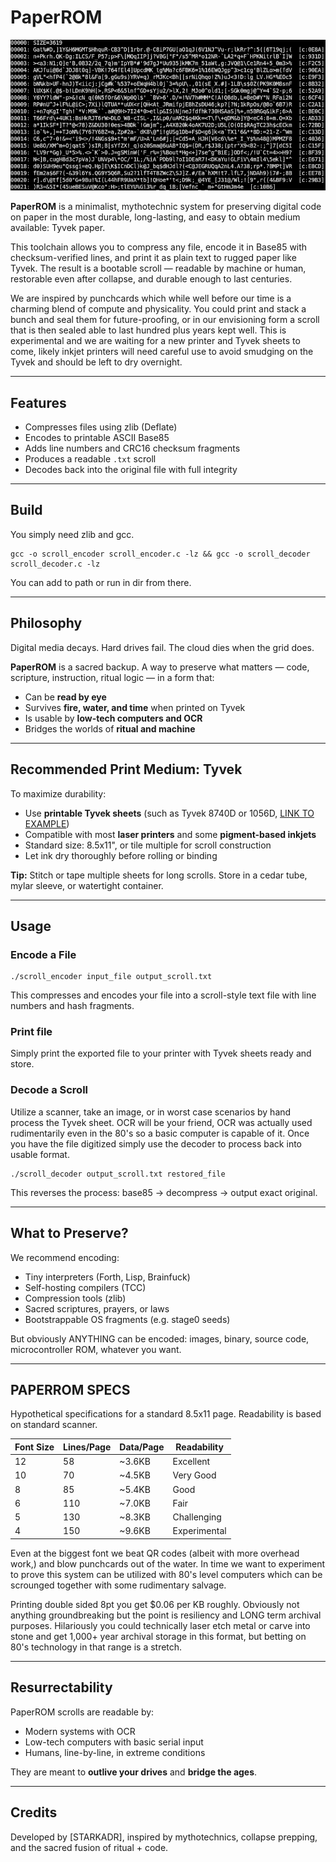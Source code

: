 
# PaperROM

![PaperROM encoder source encoded](ex.jpg)

**PaperROM** is a minimalist, mythotechnic system for preserving digital code on paper in the most durable, long-lasting, and easy to obtain medium available: Tyvek paper.

This toolchain allows you to compress any file, encode it in Base85 with checksum-verified lines, and print it as plain text to rugged paper like Tyvek. The result is a bootable scroll — readable by machine or human, restorable even after collapse, and durable enough to last centuries.

We are inspired by punchcards which while well before our time is a charming blend of compute and physicality. You could print and stack a bunch and seal them for future-proofing, or in our envisioning form a scroll that is then sealed able to last hundred plus years kept well. This is experimental and we are waiting for a new printer and Tyvek sheets to come, likely inkjet printers will need careful use to avoid smudging on the Tyvek and should be left to dry overnight.

---

## Features

- Compresses files using zlib (Deflate)
- Encodes to printable ASCII Base85
- Adds line numbers and CRC16 checksum fragments
- Produces a readable `.txt` scroll
- Decodes back into the original file with full integrity

---

## Build

You simply need zlib and gcc.

```
gcc -o scroll_encoder scroll_encoder.c -lz && gcc -o scroll_decoder scroll_decoder.c -lz
```

You can add to path or run in dir from there.

---

## Philosophy

Digital media decays. Hard drives fail. The cloud dies when the grid does.

**PaperROM** is a sacred backup. A way to preserve what matters — code, scripture, instruction, ritual logic — in a form that:

- Can be **read by eye**
- Survives **fire, water, and time** when printed on Tyvek
- Is usable by **low-tech computers and OCR**
- Bridges the worlds of **ritual and machine**

---

## Recommended Print Medium: Tyvek

To maximize durability:

- Use **printable Tyvek sheets** (such as Tyvek 8740D or 1056D, [LINK TO EXAMPLE](https://www.amazon.com/WristCo-8-1-Tyvek-Synthetic-Paper/dp/B09K4LGHFY))
- Compatible with most **laser printers** and some **pigment-based inkjets**
- Standard size: 8.5x11", or tile multiple for scroll construction
- Let ink dry thoroughly before rolling or binding

**Tip:** Stitch or tape multiple sheets for long scrolls. Store in a cedar tube, mylar sleeve, or watertight container.

---

## Usage

### Encode a File
```
./scroll_encoder input_file output_scroll.txt
```

This compresses and encodes your file into a scroll-style text file with line numbers and hash fragments.

### Print file

Simply print the exported file to your printer with Tyvek sheets ready and store.


### Decode a Scroll
Utilize a scanner, take an image, or in worst case scenarios by hand process the Tyvek sheet. OCR will be your friend, OCR was actually used rudimentarily even in the 80's so a basic computer is capable of it.
Once you have the file digitized simply use the decoder to process back into usable format.

```
./scroll_decoder output_scroll.txt restored_file
```

This reverses the process: base85 → decompress → output exact original.

---

## What to Preserve?

We recommend encoding:

- Tiny interpreters (Forth, Lisp, Brainfuck)
- Self-hosting compilers (TCC)
- Compression tools (zlib)
- Sacred scriptures, prayers, or laws
- Bootstrappable OS fragments (e.g. stage0 seeds)

But obviously ANYTHING can be encoded: images, binary, source code, microcontroller ROM, whatever you want.

---

## PAPERROM SPECS

Hypothetical specifications for a standard 8.5x11 page. 
Readability is based on standard scanner.

| Font Size | Lines/Page | Data/Page | Readability  |
|-----------|------------|-----------|--------------|
| 12        | 58         | ~3.6KB    | Excellent    |
| 10        | 70         | ~4.5KB    | Very Good    |
| 8         | 85         | ~5.4KB    | Good         |
| 6         | 110        | ~7.0KB    | Fair         |
| 5         | 130        | ~8.3KB    | Challenging  |
| 4         | 150        | ~9.6KB    | Experimental |

Even at the biggest font we beat QR codes (albeit with more overhead work,) and blow punchcards out of the water.
In time we want to experiment to prove this system can be utilized with 80's level computers which can be scrounged together with some rudimentary salvage.

Printing double sided 8pt you get $0.06 per KB roughly. Obviously not anything groundbreaking but the point is resiliency and LONG term archival purposes.
Hilariously you could technically laser etch metal or carve into stone and get 1,000+ year archival storage in this format, but betting on 80's technology in that range is a stretch.

---

## Resurrectability

PaperROM scrolls are readable by:

- Modern systems with OCR
- Low-tech computers with basic serial input
- Humans, line-by-line, in extreme conditions

They are meant to **outlive your drives** and **bridge the ages**.

---

## Credits

Developed by [STARKADR], inspired by mythotechnics, collapse prepping, and the sacred fusion of ritual + code.

